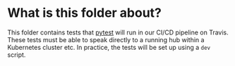 # What is this folder about?

This folder contains tests that [pytest](https://docs.pytest.org/en/latest/) will run in our CI/CD pipeline on Travis. These tests must be able to speak directly to a running hub within a Kubernetes cluster etc. In practice, the tests will be set up using a `dev` script.
